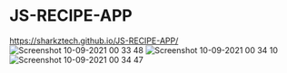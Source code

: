 # JS-RECIPE-APP
https://sharkztech.github.io/JS-RECIPE-APP/
![Screenshot 10-09-2021 00 33 48](https://user-images.githubusercontent.com/87173929/136627263-7b2c6cd8-0368-4362-ac5f-fc1c607a05e0.png)
![Screenshot 10-09-2021 00 34 10](https://user-images.githubusercontent.com/87173929/136627271-4df733a5-4ec6-49de-bc39-bc2af18c77dc.png)
![Screenshot 10-09-2021 00 34 47](https://user-images.githubusercontent.com/87173929/136627281-0cf79dfa-851c-484e-9bbc-94c6f7c76cf2.png)
